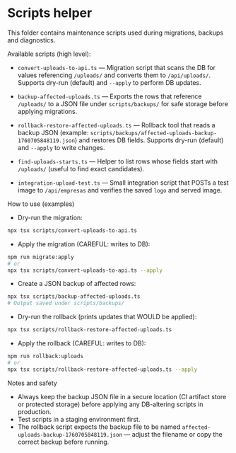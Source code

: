 # Scripts helper

This folder contains maintenance scripts used during migrations, backups and diagnostics.

Available scripts (high level):

- `convert-uploads-to-api.ts` — Migration script that scans the DB for values referencing `/uploads/` and converts them to `/api/uploads/`. Supports dry-run (default) and `--apply` to perform DB updates.

- `backup-affected-uploads.ts` — Exports the rows that reference `/uploads/` to a JSON file under `scripts/backups/` for safe storage before applying migrations.

- `rollback-restore-affected-uploads.ts` — Rollback tool that reads a backup JSON (example: `scripts/backups/affected-uploads-backup-1760705848119.json`) and restores DB fields. Supports dry-run (default) and `--apply` to write changes.

- `find-uploads-starts.ts` — Helper to list rows whose fields start with `/uploads/` (useful to find exact candidates).

- `integration-upload-test.ts` — Small integration script that POSTs a test image to `/api/empresas` and verifies the saved `logo` and served image.

How to use (examples)

- Dry-run the migration:

```bash
npx tsx scripts/convert-uploads-to-api.ts
```

- Apply the migration (CAREFUL: writes to DB):

```bash
npm run migrate:apply
# or
npx tsx scripts/convert-uploads-to-api.ts --apply
```

- Create a JSON backup of affected rows:

```bash
npx tsx scripts/backup-affected-uploads.ts
# Output saved under scripts/backups/
```

- Dry-run the rollback (prints updates that WOULD be applied):

```bash
npx tsx scripts/rollback-restore-affected-uploads.ts
```

- Apply the rollback (CAREFUL: writes to DB):

```bash
npm run rollback:uploads
# or
npx tsx scripts/rollback-restore-affected-uploads.ts --apply
```

Notes and safety

- Always keep the backup JSON file in a secure location (CI artifact store or protected storage) before applying any DB-altering scripts in production.
- Test scripts in a staging environment first.
- The rollback script expects the backup file to be named `affected-uploads-backup-1760705848119.json` — adjust the filename or copy the correct backup before running.
